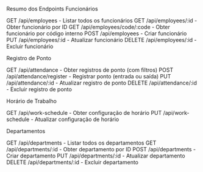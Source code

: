 Resumo dos Endpoints
Funcionários

GET /api/employees - Listar todos os funcionários
GET /api/employees/:id - Obter funcionário por ID
GET /api/employees/code/:code - Obter funcionário por código interno
POST /api/employees - Criar funcionário
PUT /api/employees/:id - Atualizar funcionário
DELETE /api/employees/:id - Excluir funcionário

Registro de Ponto

GET /api/attendance - Obter registros de ponto (com filtros)
POST /api/attendance/register - Registrar ponto (entrada ou saída)
PUT /api/attendance/:id - Atualizar registro de ponto
DELETE /api/attendance/:id - Excluir registro de ponto

Horário de Trabalho

GET /api/work-schedule - Obter configuração de horário
PUT /api/work-schedule - Atualizar configuração de horário

Departamentos

GET /api/departments - Listar todos os departamentos
GET /api/departments/:id - Obter departamento por ID
POST /api/departments - Criar departamento
PUT /api/departments/:id - Atualizar departamento
DELETE /api/departments/:id - Excluir departamento